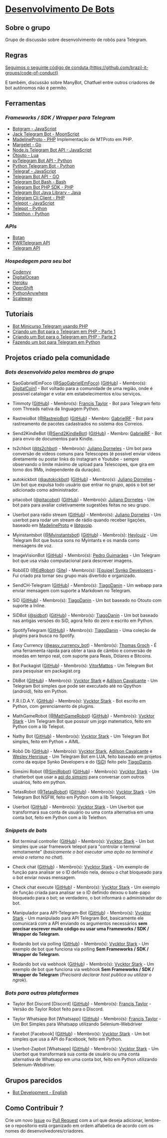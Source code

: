 # [Desenvolvimento De Bots](https://telegram.me/DesenvolvimentoDeBots)

## Sobre o grupo
Grupo de discussão sobre desenvolvimento de robôs para Telegram.

## Regras
[Seguimos o seguinte código de conduta (https://github.com/brazil-it-groups/code-of-conduct)](https://github.com/brazil-it-groups/code-of-conduct)

E também, discussão sobre ManyBot, Chatfuel entre outros criadores de bot autônomos não é permito.
<!--
title: Material de Apoio!
description: Material de estudos para criação de Bots.
article: true
-->

## Ferramentas
### *Frameworks / SDK / Wrapper para Telegram*
- [Botgram - JavaScript](https://github.com/botgram/botgram)
- [Jack Telegram Bot - MoonScript](https://github.com/Imandaneshi/jack-telegram-bot)
- [MadelineProto - PHP](https://github.com/danog/MadelineProto) Implementação de MTProto em PHP.
- [Margelet - Go](https://github.com/zhulik/margelet)
- [Node.js Telegram Bot API - JavaScript](https://github.com/yagop/node-telegram-bot-api/)
- [Otouto - Lua](https://github.com/topkecleon/otouto)
- [pyTelegram Bot API - Python](https://github.com/eternnoir/pyTelegramBotAPI)
- [Python Telegram Bot - Python](https://github.com/python-telegram-bot/python-telegram-bot)
- [Telegraf - JavaScript](https://github.com/telegraf/telegraf)
- [Telegram Bot API - GO](https://github.com/go-telegram-bot-api/telegram-bot-api)
- [Telegram Bot Bash - Bash](https://github.com/topkecleon/telegram-bot-bash)
- [Telegram Bot PHP SDK - PHP](https://telegram-bot-sdk.readme.io/docs)
- [Telegram Bot Java Library - Java](https://github.com/rubenlagus/TelegramBots)
- [Telegram Cli Client - PHP](https://github.com/zyberspace/php-telegram-cli-client)
- [Telepot - JavaScript](https://github.com/mullwar/telebot)
- [Telepot - Python](https://github.com/nickoala/telepot)
- [Telethon - Python](https://github.com/LonamiWebs/Telethon)

### *APIs*
- [Botan](http://botan.io/)
- [PWRTelegram API](http://pwrtelegram.xyz/)
- [Telegram API](https://core.telegram.org/bots/api)

### *Hospedagem para seu bot*
- [Codenvy](https://codenvy.com/)
- [DigitalOcean](https://www.digitalocean.com/)
- [Heroku](https://www.heroku.com/)
- [OpenShift](https://www.openshift.com/)
- [PythonAnywhere](https://www.pythonanywhere.com/)
- [Scaleway](https://www.scaleway.com/)

## Tutoriais
- [Bot Minicurso Telegram usando PHP](https://github.com/vitormattos/bot-minicurso-telegram)
- [Criando um Bot para o Telegram em PHP - Parte 1](https://luizmarcus.com/php/como-criar-um-bot-para-o-telegram-em-php-parte-1/)
- [Criando um Bot para o Telegram em PHP - Parte 2](http://luizmarcus.com/php/como-criar-um-bot-para-o-telegram-em-php-parte-2/)
- [Fazendo um bot para Telegram em Python](https://juliarizza.wordpress.com/2016/08/06/fazendo-um-bot-para-telegram-em-python/)

## Projetos criado pela comunidade
### _Bots desenvolvido pelos membros do grupo_
- SaoGabrielEmFoco ([@SaoGabrielEmFoco](https://t.me/SaoGabrielEmFoco_bot)) ([GitHub](https://github.com/DigitalCoin1/SGemFoco_bot)) - Membro(s): [DigitalCoin1](https://github.com/DigitalCoin1) - Bot voltado para a comunidade de uma região, onde é possível catalogar e votar em estabelecimentos e/ou serviços.

- Timmoty ([GitHub](https://github.com/Francis-Taylor/Timotty-Master)) - Membro(s): [Francis Taylor](https://github.com/Francis-Taylor) - Bot para Telegram feito com Threads nativa da linguagem Python.

- RastreioBot ([@RastreioBot](https://t.me/RastreioBot)) ([GitHub](https://github.com/GabrielRF/RastreioBot)) - Membro: [GabrielRF](https://github.com/GabrielRF/) - Bot para rastreamento de pacotes cadastrados no sistema dos Correios.

- Send2KindleBot ([@Send2KindleBot](https://t.me/Send2KindleBot)) ([GitHub](https://github.com/GabrielRF/Send2KindleBot)) - Membro: [GabrielRF](https://github.com/GabrielRF/) - Bot para envio de documentos para Kindle.

- ts2chbot ([@ts2chbot](https://telegram.me/ts2chbot)) - Membro(s): [Juliano Dorneles](https://t.me/jvlianodorneles) - Um bot para conversão de vídeos comuns para Telescopes (é possível enviar vídeos diretamente ou postar links do Instagram e Youtube - sempre observando o limite máximo de upload para Telescopes, que gira em torno dos 9Mb, independente da duração).

- autokickbot ([@autokickbot](https://telegram.me/autokickbot)) ([GitHub](https://github.com/jvlianodorneles/autokickbot)) - Membro(s): [Juliano Dorneles](https://t.me/jvlianodorneles) - Um bot que expulsa todo usuário que entrar no grupo, após o bot ser adicionado como administrador.

- pitacobot ([@pitacobot](https://telegram.me/pitacobot)) ([GitHub](https://github.com/jvlianodorneles/pitacobot)) - Membro(s): [Juliano Dorneles](https://t.me/jvlianodorneles) - Um bot para para avaliar coletivamente sugestões feitas no seu grupo.

- Userbot para rádio stream ([GitHub](https://github.com/jvlianodorneles/shockwaveradio)) - Membro(s): [Juliano Dorneles](https://t.me/jvlianodorneles) - Um userbot para rodar um stream de rádio quando receber ligações, baseado em [MadelineProto](https://github.com/danog/MadelineProto) e [libtgvoip](https://github.com/danog/php-libtgvoip).

- Myinstantsbot ([@Myinstantsbot](https://telegram.me/Myinstantsbot)) ([GitHub](https://github.com/heylouiz/myinstantsbot)) - Membro(s): [Heylouiz](https://github.com/heylouiz) - Um Telegram Bot que busca sons no Myintants e os manda como mensagens de voz.

- ImageVisionBot ([GitHub](https://github.com/0x7067/imagevision-bot)) - Membro(s): [Pedro Guimarães](https://github.com/0x7067) - Um Telegram bot que usa visão computacional para descrever imagens.

- RobôED ([@EdRobot](https://telegram.me/EdRobot)) ([Site](https://synko.com.br)) - Membro(s): [[Equipe] Synko Developers](https://synko.com.br) - Fui criado pra tornar seu grupo mais divertido e organizado.

- SendCH-Telegram ([GitHub](https://github.com/TiagoDanin/SendCH-Telegram)) - Membro(s): [TiagoDanin](https://github.com/TiagoDanin) - Um webapp para enviar mensagem com suporte a Markdown no Telegram.

- SiD ([GitHub](https://github.com/TiagoDanin/SiD)) - Membro(s): [TiagoDanin](https://github.com/TiagoDanin) - Um bot baseado no Otouto com suporte a Inline.

- SiDBot ([@sidbot](https://telegram.me/sidbot)) ([GitHub](https://github.com/TiagoDanin/SiDBot)) - Membro(s): [TiagoDanin](https://github.com/TiagoDanin) - Um bot baseado nas antigas versões do SiD, agora feito do zero e escrito em Python.

- SpotifyTelegram ([GitHub](https://github.com/TiagoDanin/SpotifyTelegram)) - Membro(s): [TiagoDanin](https://github.com/TiagoDanin) - Uma coleção de plugins para busca no Spotify.

- Easy Currency ([@easy_currency_bot](https://telegram.me/easy_currency_bot)) - Membro(s): [Thomas Groch](https://github.com/thomasgroch) - É uma ferramenta rápida para obter a taxa de câmbio e conversão de moedas em tempo real, com suporte para Reais, Dólares e Bitcoins.

- Bot Packagist ([GitHub](https://github.com/vitormattos/bot-packagist)) - Membro(s): [VitorMattos](https://github.com/vitormattos) - Um Telegram Bot para pesquisar em packagist.org

- DbBot ([GitHub](https://github.com/VycktorStark/DbBot.git)) - Membro(s): [Vycktor Stark](https://github.com/VycktorStark) e [Adilson Cavalcante](https://github.com/Player4NoobWinner) - Um Telegram Bot simples que pode ser executado até no Qpython (android), feito em Python.

- F.R.I.D.A.Y. ([GitHub](https://github.com/VycktorStark/Friday)) - Membro(s): [Vycktor Stark](https://github.com/VycktorStark) - Bot escrito em Python, com gerenciamento de plugins.

- MathGameRobot ([@MathGameRobot](https://t.me/MathGameRobot)) ([GitHub](https://github.com/VycktorStark/MathGame)) - Membro(s): [Vycktor Stark](https://github.com/VycktorStark) - Um Telegram Bot que possuir um jogo matematico, feito em Python com a lib Telepot.

- Nathy Bot ([GitHub](https://github.com/VycktorStark/Nathy)) - Membro(s): [Vycktor Stark](https://github.com/VycktorStark) - Um Telegram Bot simples, feito em Python + AIML.

- Robô Db ([GitHub](https://github.com/VycktorStark/DbRobot-Lua)) - Membro(s): [Vycktor Stark](https://github.com/VycktorStark), [Adilson Cavalcante](https://github.com/Player4NoobWinner) e [Wesley Henrique](https://github.com/Synk0) - Um Telegram Bot em LUA, feito baseado em projetos como da equipe Synko Developers e do ([SiD](https://github.com/TiagoDanin/SiD)) feito pelo [TiagoDanin](https://github.com/TiagoDanin).

- Simsimi Robot ([@SimiRobot](https://t.me/SimiRobot)) ([GitHub](https://github.com/VycktorStark/SimSimi)) - Membro(s): [Vycktor Stark](https://github.com/VycktorStark) - Um chatterbot que usar a [api do simsimi](http://developer.simsimi.com/api) para conversar com outros usuários, feito em python.

- TetasRobot ([@TetasRobot](https://t.me/TetasRobot)) ([GitHub](https://github.com/VycktorStark/TetasRobot)) - Membro(s): [Vycktor Stark](https://github.com/VycktorStark) - Um Telegram Bot NSFW, feito em Python com a lib Telepot.

- Userbot ([GitHub](https://github.com/VycktorStark/Userbot)) - Membro(s): [Vycktor Stark](https://github.com/VycktorStark) - Um Userbot que transformará sua conta de usuário ou uma conta alternativa em uma conta bot, feito em Python com a lib Telethon.

### _Snippets de bots_

- Bot terminal controller ([GitHub](https://gist.github.com/VycktorStark/5814972dc02fc8946061b246a3594c62)) - Membro(s): [Vycktor Stark](https://github.com/VycktorStark) - Um bot simples que usar framework telepot para "controlar o terminal remotamente" (*basicamente o bot executar uma ação no terminal e envia o retorno no chat*).

- Check chat ([GitHub](https://gist.github.com/VycktorStark/58454ddafe9ff0444332c69606aafbfc)) - Membro(s): [Vycktor Stark](https://github.com/VycktorStark) - Um exemplo de função para analisar se o ID definido nela, deixou o chat bloqueado para o bot enviar novas mensagem.

- Check chat execute ([GitHub](https://gist.github.com/VycktorStark/578af80b406d259aa22de40319ff9f5a)) - Membro(s): [Vycktor Stark](https://github.com/VycktorStark) - Um exemplo de função criada para analisar se o ID definido deixou o bate-papo bloqueado para o bot; se verdadeiro, o bot informará o administrador do bot.

- Manipulador para API-Telegram-Bot ([GitHub](https://gist.github.com/VycktorStark/326ec526b13cbfbb8270071bffc4724e)) - Membro(s): [Vycktor Stark](https://github.com/VycktorStark) - Um manipulado para API Telegram Bot, basicamente ele comunicará com a API enviando os argumentos necessários **sem precisar escrever muito código ou usar uma Frameworks / SDK / Wrapper do Telegram**.

- Rodando bot via polling ([GitHub](https://gist.github.com/VycktorStark/f65c7842ffccf6b29b2598628b0c02af)) - Membro(s): [Vycktor Stark](https://github.com/VycktorStark) - Um exemplo de bot que funciona via polling **Sem Frameworks / SDK / Wrapper do Telegram**.

- Rodando bot via webhook ([GitHub](https://gist.github.com/VycktorStark/63645f875e056569f5bf5fe713123c86)) - Membro(s): [Vycktor Stark](https://github.com/VycktorStark) - Um exemplo de bot que funciona via webhook **Sem Frameworks / SDK / Wrapper do Telegram** (*Precisará declarar host publica ou utilizar o ngrok*).


### _Bots para outras plataformas_

- Taylor Bot Discord [Discord] ([GitHub](https://github.com/francis-taylor/Taylorbot-Discord)) - Membro(s): [Francis Taylor](https://github.com/francis-taylor) - Versão do Taylor Robot feito para o Discord.

- Taylor Whatsapp Bot [Whatsapp] ([GitHub](https://github.com/francis-taylor/zapbot)) - Membro(s): [Francis Taylor](https://github.com/Francis-Taylor) - Um Bot Simples para Whatsapp utilizando Selenium-Webdriver

- Facebot [Facebook] ([GitHub](https://github.com/VycktorStark/Facebot)) - Membro(s): [Vycktor Stark](https://github.com/VycktorStark) - Um bot simples que usa a API do Facebook, feito em Python.

- Userbot-Zapbot [Whatsapp] ([GitHub](https://github.com/VycktorStark/Userbot-ZAPBOT)) - Membro(s): [Vycktor Stark](https://github.com/VycktorStark) - Um Userbot que transformará sua conta de usuário ou uma conta alternativa de Whatsapp em uma conta bot, feito em Python utilizando Selenium-Webdriver.

## Grupos parecidos
- [Bot Development - English](https://telegram.me/BotDevelopment)

## Como Contribuir ?
Crie um novo [Issue](https://github.com/DesenvolvimentoDeBots/DesenvolvimentoDeBots/issues/new) ou [Pull Request](https://github.com/DesenvolvimentoDeBots/DesenvolvimentoDeBots/compare) com a url que deseja adicionar, lembre-se o repositorio está organizado em ordem alfabetica de acordo com os nomes do desenvolvedores/criadores.
